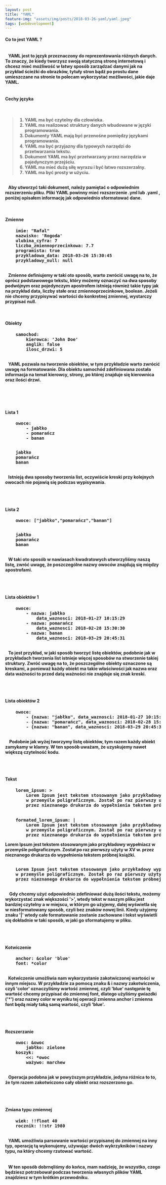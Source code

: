 ```yaml
---
layout: post
title: "YAML"
feature-img: "assets/img/posts/2018-03-26-yaml/yaml.jpeg"
tags: [webdevelopment]
---
```


<h4 class="text-success">Co to jest YAML ?<h4>
<br>
<font class="base-font-size">
&nbsp;&nbsp;&nbsp;YAML jest to język przeznaczony do reprezentowania różnych danych. To znaczy, że kiedy tworzysz swoją statyczną stronę internetową i chcesz mieć możliwość w łatwy sposób zarządzać danymi jak na przykład ścieżki do obrazków, tytuły stron bądź po prostu dane umieszczane na stronie to polecam wykorzystać możliwości, jakie daje YAML.
</font>
<br>
<br>
<h4 class="text-success">Cechy języka<h4>
<br>
<blockquote class="base-font-size">
    <ol>
        <li>
        YAML ma być czytelny dla człowieka.
        </li>
        <li>
        YAML ma realizować struktury danych wbudowane w języki programowania.
        </li>
        <li>
        Dokumenty YAML mają być przenośne pomiędzy językami programowania.
        </li>
        <li>
        YAML ma być przyjazny dla typowych narzędzi do przetwarzania tekstu.
        </li>
        <li>
        Dokument YAML ma być przetwarzany przez narzędzia w pojedynczym przejściu.
        </li>
        <li>
        YAML ma mieć dużą siłę wyrazu i być łatwo rozszerzalny.
        </li>
        <li>
        YAML ma być prosty w użyciu.
        </li>
    </ol>
</blockquote >
<br>
<font class="base-font-size">
&nbsp;&nbsp;&nbsp;Aby utworzyć taki dokument, należy pamiętać o odpowiednim rozszerzeniu pliku. Pliki YAML powinny mieć rozszerzenie .yml lub .yaml , poniżej opisałem informację jak odpowiednio sformatować dane. 
</font>

<br>
<br>
<br>

<h4 class="text-success">Zmienne<h4>
<div class="card">     
  <div class="card-body">
<pre>
    <font class="blue">imie:</font><font class="orange"> "Rafal"</font>
    <font class="blue">nazwisko:</font><font class="orange"> 'Rogoda'</font>
    <font class="blue">ulubina_cyfra:</font> 7
    <font class="blue">liczba_zmiennoprzecinkowa:</font> 7.7
    <font class="blue">programista: true</font>
    <font class="blue">przykladowa_data:</font> 2018-03-26 15:30:45
    <font class="blue">przykladowy_null: null</font>
</pre>      
</div >
</div>

<br>

<font class="base-font-size">
&nbsp;&nbsp;&nbsp;Zmienne definiujemy w taki oto sposób, warto zwrócić uwagę na to, że oprócz podstawowego tekstu, który możemy oznaczyć na dwa sposoby podwójnym oraz pojedynczym apostrofem istnieją również takie typy jak na przykład data, liczby stałe oraz zmiennoprzecinkowe, boolean. Jeżeli nie chcemy przypisywać wartości do konkretnej zmiennej, wystarczy przypisać null.
</font>

<br>
<br>
<br>

<h4 class="text-success">Obiekty<h4>
<div class="card">     
    <div class="card-body">
<pre>
    <font class="blue">samochod:</font>
        <font class="blue">kierowca:</font><font class="orange"> 'John Doe'</font>
        <font class="blue">anglik: false</font>
        <font class="blue">ilosc_drzwi</font>: 5
</pre>      
    </div> 
</div>
<br>

<font class="base-font-size">
&nbsp;&nbsp;&nbsp;YAML pozwala na tworzenie obiektów, w tym przykładzie warto zwrócić uwagę na formatowanie. Dla obiektu samochód zdefiniowana została informacja na temat kierowcy, strony, po której znajduje się kierownica oraz ilości drzwi.
</font>

<br>
<br>
<br>

<br>
<br>
<h4 class="text-success">Lista 1<h4>
<div class="card">     
    <div class="card-body">         
<pre>
    <font class="blue">owoce:</font>
        <font class="orange">- jabłko</font>
        <font class="orange">- pomarańcz</font>
        <font class="orange">- banan</font>
</pre>      
    </div >     
    <div class="card-footer"> 
<pre>         
    jabłko
    pomarańcz
    banan 
</pre>      
    </div> 
</div>

<br>

<font class="base-font-size">
&nbsp;&nbsp;&nbsp;Istnieją dwa sposoby tworzenia list, oczywiście kreski przy kolejnych owocach nie pojawią się podczas wypisywania.
</font>

<br>
<br>
<br>

<br>
<h4 class="text-success">Lista 2<h4>
  <div class="card">     
    <div class="card-body">         
<pre>
    <font class="blue">owoce:</font> [<font class="orange">"jabłko","pomarańcz","banan"</font>]
</pre>      
    </div >     
    <div class="card-footer"> 
<pre>         
    jabłko
    pomarańcz
    banan 
</pre>      
    </div> 
</div>

<br>

<font class="base-font-size">
&nbsp;&nbsp;&nbsp;W taki oto sposób w nawiasach kwadratowych utworzyliśmy naszą listę, zwróć uwagę, że poszczególne nazwy owoców znajdują się między apostrofami.
</font>

<br>
<br>
<br>

<br>
<h4 class="text-success">Lista obiektów 1<h4>
<div class="card">     
    <div class="card-body">         
<pre>
    <font class="blue">owoce:</font>
        <font class="blue">- nazwa:</font> <font class="orange">jabłko</font>
            <font class="blue">data_waznosci:</font> 2018-01-27 10:15:29
        <font class="blue">- nazwa:</font> <font class="orange">pomarańcz</font>
            <font class="blue">data_waznosci:</font> 2018-02-28 15:30:30
        <font class="blue">- nazwa:</font> <font class="orange">banan</font>
            <font class="blue">data_waznosci:</font> 2018-03-29 20:45:31
</pre>      
    </div >     
</div>

<br>

<font class="base-font-size">
&nbsp;&nbsp;&nbsp;To jest przykład, w jaki sposób tworzyć listę obiektów, podobnie jak w przykładach tworzenia list istnieje więcej sposobów na stworzenie takiej struktury. Zwróć uwagę na to, że poszczególne obiekty oznaczone są kreskami, a ponieważ każdy obiekt ma takie właściwości jak nazwa oraz data ważności to przed datą ważności nie znajduje się znak kreski.
</font>

<br>
<br>
<br>

<br>
<h4 class="text-success">Lista obiektów 2<h4>
<div class="card">     
    <div class="card-body">         
<pre>
    <font class="blue">owoce:</font>
        - {<font class="blue">nazwa:</font> <font class="orange">"jabłko"</font>, <font class="blue">data_waznosci:</font> 2018-01-27 10:15:29}
        - {<font class="blue">nazwa:</font> <font class="orange">"pomarańcz"</font>, <font class="blue">data_waznosci:</font> 2018-02-28 15:30:30}
        - {<font class="blue">nazwa:</font> <font class="orange">"banan"</font>, <font class="blue">data_waznosci:</font> 2018-03-29 20:45:31}
</pre>      
    </div >     
</div>

<br>

<font class="base-font-size">
&nbsp;&nbsp;&nbsp; Podobnie jak wyżej tworzymy listę obiektów, tym razem każdy obiekt zamykamy w klamry. W ten sposób uważam, że uzyskujemy nawet większą czytelność kodu.
</font>

<br>
<br>
<br>

<br>
<h4 class="text-success">Tekst<h4>
<div class="card">     
    <div class="card-body">         
<pre>
    <font class="blue">lorem_ipsum:</font> >
        <font class="orange">Lorem Ipsum jest tekstem stosowanym jako przykładowy wypełniacz 
        w przemyśle poligraficznym. Został po raz pierwszy użyty w XV w. 
        przez nieznanego drukarza do wypełnienia tekstem próbnej książki.</font>
    <br>
    <font class="blue">formated_lorem_ipsum:</font> |
        <font class="orange">Lorem Ipsum jest tekstem stosowanym jako przykładowy wypełniacz
        w przemyśle poligraficznym. Został po raz pierwszy użyty w XV w. 
        przez nieznanego drukarza do wypełnienia tekstem próbnej książki.</font>
</pre>      
    </div >     
    <div class="card-footer"> 
        <font class="base-font-size">
            Lorem Ipsum jest tekstem stosowanym jako przykładowy wypełniacz w przemyśle poligraficznym. Został po raz pierwszy użyty w XV w. przez nieznanego drukarza do wypełnienia tekstem próbnej książki.
        </font >     
<pre>         
    Lorem Ipsum jest tekstem stosowanym jako przykładowy wypełniacz
    w przemyśle poligraficznym. Został po raz pierwszy użyty w XV w. 
    przez nieznanego drukarza do wypełnienia tekstem próbnej książki.
</pre>      
    </div> 
</div>
<br>

<font class="base-font-size">
&nbsp;&nbsp;&nbsp; Gdy chcemy użyć odpowiednio zdefiniować dużą ilości tekstu, możemy wykorzystać znak większości '>', wtedy tekst w naszym pliku jest bardziej czytelny a w miejscu, w którym go użyjemy, dalej wyświetla się w niesformatowany sposób, czyli bez znaków nowej linii. Kiedy użyjemy znaku '|' wtedy całe formatowanie zostanie zachowane i tekst wyświetli się dokładnie w taki sposób, w jaki go sformatujemy w pliku.
</font>

<br>
<br>
<br>
<br>
<h4 class="text-success">Kotwiczenie<h4>
<div class="card">     
    <div class="card-body">         
<pre>
    <font class="blue">anchor:</font> <font class="lightred">&</font><font class="green">color</font> <font class="orange">'blue'</font>
    <font class="blue">font:</font> <font class="lightred">*</font><font class="lightblue">color</font>
</pre>      
    </div >     
</div>
<br>

<font class="base-font-size">
&nbsp;&nbsp;&nbsp;Kotwiczenie umożliwia nam wykorzystanie zakotwiczonej wartości w innym miejscu. W przykładzie za pomocą znaku & i nazwy zakotwiczenia, czyli 'color' oznaczyliśmy wartość zmiennej, czyli 'blue' następnie tę wartość chcemy przypisać do zmiennej font, dlatego użyliśmy gwiazdki ('*') oraz nazwy color w wyniku tej operacji zmienna anchor i zmienna font będą miały taką samą wartość, czyli 'blue'.
</font>

<br>
<br>
<br>
<br>
<h4 class="text-success">Rozszerzanie<h4>
<div class="card">     
    <div class="card-body">         
<pre>
    <font class="blue">owoc:</font> <font class="lightred">&</font><font class="green">owoc</font>
        <font class="blue">jabłko:</font> <font class="orange">zielone</font> 
    <font class="blue">koszyk:</font>
        <font class="blue"><<:</font> <font class="lightred">*</font><font class="lightblue">owoc</font>
        <font class="blue">ważywo:</font> <font class="orange">marchew</font>
</pre>      
    </div >     
</div>
<br>

<font class="base-font-size">
&nbsp;&nbsp;&nbsp;Operacja podobna jak w powyższym przykładzie, jedyna różnica to to, że tym razem zakotwiczono cały obiekt oraz rozszerzono go.
</font>

<br>
<br>
<br>
<br>
<h4 class="text-success">Zmiana typu zmiennej<h4>
  <div class="card">
    <div class="card-body">
<pre>
    <font class="blue">wiek: !!float</font> 40
    <font class="blue">rocznik: !!str</font> 1980
</pre> 
    </div> 
</div>
<br>

<font class="base-font-size">
&nbsp;&nbsp;&nbsp;YAML umożliwia parsowanie wartości przypisanej do zmiennej na inny typ, operację tą wykonujemy, używając dwóch wykrzykników i nazwy typu, na który chcemy rzutować wartość.
</font>

<br>
<br>
<br>

<font class="base-font-size">
&nbsp;&nbsp;&nbsp;W ten sposób dobrnęliśmy do końca, mam nadzieję, że wszystko, czego będziesz potrzebował podczas tworzenia własnych plików YAML znajdziesz w tym krótkim przewodniku.
</font>